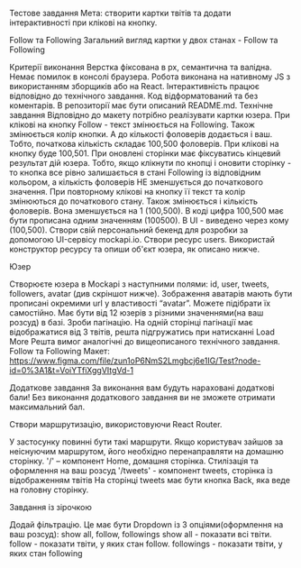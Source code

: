 Тестове завдання Мета: створити картки твітів та додати інтерактивності при
клікові на кнопку.

Follow та Following Загальний вигляд картки у двох станах - Follow та Following

Критерії виконання Верстка фіксована в рх, семантична та валідна. Немає помилок
в консолі браузера. Робота виконана на нативному JS з використанням зборщиків
або на React. Інтерактивність працює відповідно до технічного завдання. Код
відформатований та без коментарів. В репозиторії має бути описаний README.md.
Технічне завдання Відповідно до макету потрібно реалізувати картки юзера. При
клікові на кнопку Follow - текст змінюється на Following. Також змінюється колір
кнопки. А до кількості фоловерів додається і ваш. Тобто, початкова кількість
складає 100,500 фоловерів. При клікові на кнопку буде 100,501. При оновлені
сторінки має фіксуватись кінцевий результат дій юзера. Тобто, якщо клікнути по
кнопці і оновити сторінку - то кнопка все рівно залишається в стані Following із
відповідним кольором, а кількість фоловерів НЕ зменшується до початкового
значення. При повторному клікові на кнопку її текст та колір змінюються до
початкового стану. Також змінюється і кількість фоловерів. Вона зменшується на 1
(100,500). В коді цифра 100,500 має бути прописана одним значенням (100500). В
UI - виведено через кому (100,500). Створи свій персональний бекенд для розробки
за допомогою UI-сервісу mockapi.io. Створи ресурс users. Використай конструктор
ресурсу та опиши об'єкт юзера, як описано нижче.

Юзер

Створюєте юзера в Mockapi з наступними полями: id, user, tweets, followers,
avatar (див скріншот нижче). Зображення аватарів мають бути прописані окремими
url у властивості “avatar”. Можете підібрати їх самостійно. Має бути від 12
юзерів з різними значеннями(на ваш розсуд) в базі. Зроби пагінацію. На одній
сторінці пагінації має відображатися від 3 твітів, решта підгружатись при
натисканні Load More Решта вимог аналогічні до вищеописаного технічного
завдання. Follow та Following Макет:
https://www.figma.com/file/zun1oP6NmS2Lmgbcj6e1IG/Test?node-id=0%3A1&t=VoiYTfiXggVItgVd-1

Додаткове завдання За виконання вам будуть нараховані додаткові бали! Без
виконання додаткового завдання ви не зможете отримати максимальний бал.

Створи маршрутизацію, використовуючи React Router.

У застосунку повинні бути такі маршрути. Якщо користувач зайшов за неіснуючим
маршрутом, його необхідно перенаправляти на домашню сторінку. '/' – компонент
Home, домашня сторінка. Стилізація та оформлення на ваш розсуд '/tweets' -
компонент tweets, сторінка із відображенням твітів На сторінці tweets має бути
кнопка Back, яка веде на головну сторінку.

Завдання із зірочкою

Додай фільтрацію. Це має бути Dropdown із 3 опціями(оформлення на ваш розсуд):
show all, follow, followings show all - показати всі твіти. follow - показати
твіти, у яких стан follow. followings - показати твіти, у яких стан following
